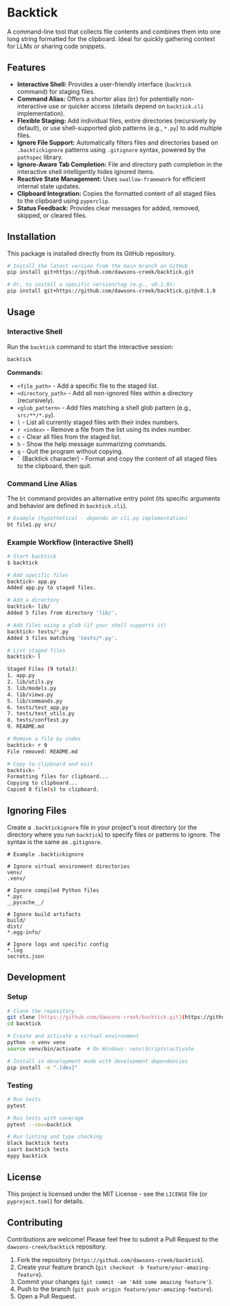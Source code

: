 # Backtick

A command-line tool that collects file contents and combines them into one long string formatted for the clipboard. Ideal for quickly gathering context for LLMs or sharing code snippets.

## Features

-   **Interactive Shell:** Provides a user-friendly interface (`backtick` command) for staging files.
-   **Command Alias:** Offers a shorter alias (`bt`) for potentially non-interactive use or quicker access (details depend on `backtick.cli` implementation).
-   **Flexible Staging:** Add individual files, entire directories (recursively by default), or use shell-supported glob patterns (e.g., `*.py`) to add multiple files.
-   **Ignore File Support:** Automatically filters files and directories based on `.backtickignore` patterns using `.gitignore` syntax, powered by the `pathspec` library.
-   **Ignore-Aware Tab Completion:** File and directory path completion in the interactive shell intelligently hides ignored items.
-   **Reactive State Management:** Uses `swallow-framework` for efficient internal state updates.
-   **Clipboard Integration:** Copies the formatted content of all staged files to the clipboard using `pyperclip`.
-   **Status Feedback:** Provides clear messages for added, removed, skipped, or cleared files.

## Installation

This package is installed directly from its GitHub repository.

```bash
# Install the latest version from the main branch on GitHub
pip install git+https://github.com/dawsons-creek/backtick.git

# Or, to install a specific version/tag (e.g., v0.1.0):
pip install git+https://github.com/dawsons-creek/backtick.git@v0.1.0
```

## Usage

### Interactive Shell

Run the `backtick` command to start the interactive session:

```bash
backtick
```

**Commands:**

-   `<file_path>` - Add a specific file to the staged list.
-   `<directory_path>` - Add all non-ignored files within a directory (recursively).
-   `<glob_pattern>` - Add files matching a shell glob pattern (e.g., `src/**/*.py`).
-   `l` - List all currently staged files with their index numbers.
-   `r <index>` - Remove a file from the list using its index number.
-   `c` - Clear all files from the staged list.
-   `h` - Show the help message summarizing commands.
-   `q` - Quit the program without copying.
-   `` ` `` (Backtick character) - Format and copy the content of all staged files to the clipboard, then quit.

### Command Line Alias

The `bt` command provides an alternative entry point (its specific arguments and behavior are defined in `backtick.cli`).

```bash
# Example (hypothetical - depends on cli.py implementation)
bt file1.py src/
```

### Example Workflow (Interactive Shell)

```bash
# Start backtick
$ backtick

# Add specific files
backtick> app.py
Added app.py to staged files.

# Add a directory
backtick> lib/
Added 5 files from directory 'lib/'.

# Add files using a glob (if your shell supports it)
backtick> tests/*.py
Added 3 files matching 'tests/*.py'.

# List staged files
backtick> l

Staged Files (9 total):
1. app.py
2. lib/utils.py
3. lib/models.py
4. lib/views.py
5. lib/commands.py
6. tests/test_app.py
7. tests/test_utils.py
8. tests/conftest.py
9. README.md

# Remove a file by index
backtick> r 9
File removed: README.md

# Copy to clipboard and exit
backtick> `
Formatting files for clipboard...
Copying to clipboard...
Copied 8 file(s) to clipboard.
```

## Ignoring Files

Create a `.backtickignore` file in your project's root directory (or the directory where you run `backtick`) to specify files or patterns to ignore. The syntax is the same as `.gitignore`.

```
# Example .backtickignore

# Ignore virtual environment directories
venv/
.venv/

# Ignore compiled Python files
*.pyc
__pycache__/

# Ignore build artifacts
build/
dist/
*.egg-info/

# Ignore logs and specific config
*.log
secrets.json
```

## Development

### Setup

```bash
# Clone the repository
git clone [https://github.com/dawsons-creek/backtick.git](https://github.com/dawsons-creek/backtick.git)
cd backtick

# Create and activate a virtual environment
python -m venv venv
source venv/bin/activate  # On Windows: venv\Scripts\activate

# Install in development mode with development dependencies
pip install -e ".[dev]"
```

### Testing

```bash
# Run tests
pytest

# Run tests with coverage
pytest --cov=backtick

# Run linting and type checking
black backtick tests
isort backtick tests
mypy backtick
```

## License

This project is licensed under the MIT License - see the `LICENSE` file (or `pyproject.toml`) for details.

## Contributing

Contributions are welcome! Please feel free to submit a Pull Request to the `dawsons-creek/backtick` repository.

1.  Fork the repository (`https://github.com/dawsons-creek/backtick`).
2.  Create your feature branch (`git checkout -b feature/your-amazing-feature`).
3.  Commit your changes (`git commit -am 'Add some amazing feature'`).
4.  Push to the branch (`git push origin feature/your-amazing-feature`).
5.  Open a Pull Request.
